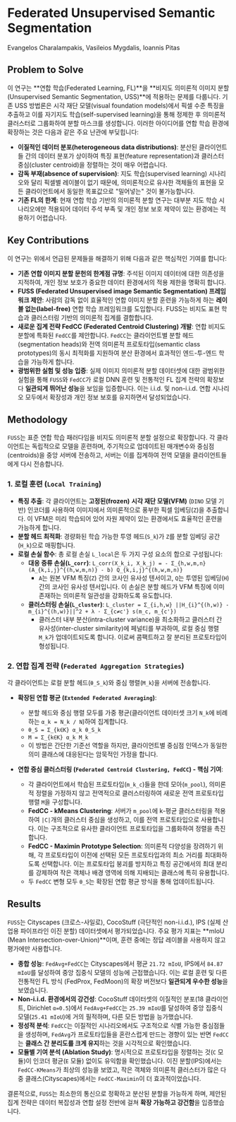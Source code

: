 # Federated Unsupervised Semantic Segmentation
Evangelos Charalampakis, Vasileios Mygdalis, Ioannis Pitas

## Problem to Solve
이 연구는 **연합 학습(Federated Learning, FL)**을 **비지도 의미론적 이미지 분할(Unsupervised Semantic Segmentation, USS)**에 적용하는 문제를 다룹니다. 기존 USS 방법론은 시각 재단 모델(visual foundation models)에서 픽셀 수준 특징을 추출하고 이를 자기지도 학습(self-supervised learning)을 통해 정제한 후 의미론적 클러스터로 그룹화하여 분할 마스크를 생성합니다. 이러한 아이디어를 연합 학습 환경에 확장하는 것은 다음과 같은 주요 난관에 부딪힙니다:

*   **이질적인 데이터 분포(heterogeneous data distributions)**: 분산된 클라이언트들 간의 데이터 분포가 상이하여 특징 표현(feature representation)과 클러스터 중심(cluster centroid)을 정렬하는 것이 매우 어렵습니다.
*   **감독 부재(absence of supervision)**: 지도 학습(supervised learning) 시나리오와 달리 픽셀별 레이블이 없기 때문에, 의미론적으로 유사한 객체들의 표현을 모든 클라이언트에서 동일한 목표값으로 "밀어넣는" 것이 불가능합니다.
*   **기존 FL의 한계**: 현재 연합 학습 기반의 의미론적 분할 연구는 대부분 지도 학습 시나리오에만 적용되어 데이터 주석 부족 및 개인 정보 보호 제약이 있는 환경에는 적용하기 어렵습니다.

## Key Contributions
이 연구는 위에서 언급된 문제들을 해결하기 위해 다음과 같은 핵심적인 기여를 합니다:

*   **기존 연합 이미지 분할 문헌의 한계점 규명**: 주석된 이미지 데이터에 대한 의존성을 지적하여, 개인 정보 보호가 중요한 데이터 환경에서의 적용 제한을 명확히 합니다.
*   **FUSS (Federated Unsupervised image Semantic Segmentation) 프레임워크 제안**: 사람의 감독 없이 효율적인 연합 이미지 분할 훈련을 가능하게 하는 **레이블 없는(label-free)** 연합 학습 프레임워크를 도입합니다. FUSS는 비지도 표현 학습과 클러스터링 기반의 의미론적 집계를 결합합니다.
*   **새로운 집계 전략 FedCC (Federated Centroid Clustering) 개발**: 연합 비지도 분할에 특화된 `FedCC`를 제안합니다. `FedCC`는 클라이언트별 분할 헤드(segmentation heads)와 전역 의미론적 프로토타입(semantic class prototypes)의 동시 최적화를 지원하여 분산 환경에서 효과적인 엔드-투-엔드 학습을 가능하게 합니다.
*   **광범위한 실험 및 성능 입증**: 실제 이미지 의미론적 분할 데이터셋에 대한 광범위한 실험을 통해 `FUSS`와 `FedCC`가 로컬 DNN 훈련 및 전통적인 FL 집계 전략의 확장보다 **일관되게 뛰어난 성능**을 보임을 입증합니다. 이는 i.i.d. 및 non-i.i.d. 연합 시나리오 모두에서 확장성과 개인 정보 보호를 유지하면서 달성되었습니다.

## Methodology
`FUSS`는 표준 연합 학습 패러다임을 비지도 의미론적 분할 설정으로 확장합니다. 각 클라이언트는 독립적으로 모델을 훈련하며, 주기적으로 업데이트된 매개변수와 중심점(centroids)을 중앙 서버에 전송하고, 서버는 이를 집계하여 전역 모델을 클라이언트들에게 다시 전송합니다.

### 1. 로컬 훈련 (`Local Training`)
*   **특징 추출**: 각 클라이언트는 **고정된(frozen)** **시각 재단 모델(VFM)** (`DINO` 모델 기반) 인코더를 사용하여 이미지에서 의미론적으로 풍부한 픽셀 임베딩(`Z`)을 추출합니다. 이 VFM은 미리 학습되어 있어 자원 제약이 있는 환경에서도 효율적인 훈련을 가능하게 합니다.
*   **분할 헤드 최적화**: 경량화된 학습 가능한 투영 헤드(`S_k`)가 `Z`를 분할 임베딩 공간(`H_k`)으로 매핑합니다.
*   **로컬 손실 함수**: 총 로컬 손실 `L_local`은 두 가지 구성 요소의 합으로 구성됩니다:
    *   **대응 증류 손실(`L_corr`)**: `L_corr(X_k_i, X_k_j) = - Σ_{h,w,m,n} (A_{k,i,j}^{(h,w,m,n)} - b) Q_{k,i,j}^{(h,w,m,n)}`
        *   `A`는 원본 VFM 특징(`Z`) 간의 코사인 유사성 텐서이고, `Q`는 투영된 임베딩(`H`) 간의 코사인 유사성 텐서입니다. 이 손실은 분할 헤드가 VFM 특징에 이미 존재하는 의미론적 일관성을 강화하도록 유도합니다.
    *   **클러스터링 손실(`L_cluster`)**: `L_cluster = Σ_{i,h,w} ||H_{i}^{(h,w)} - m_{i}^{(h,w)}||^2 + λ · Σ_{c≠c'} s(m_c, m_{c'})`
        *   클러스터 내부 분산(intra-cluster variance)을 최소화하고 클러스터 간 유사성(inter-cluster similarity)에 페널티를 부과하여, 로컬 중심 행렬 `M_k`가 업데이트되도록 합니다. 이로써 콤팩트하고 잘 분리된 프로토타입이 형성됩니다.

### 2. 연합 집계 전략 (`Federated Aggregation Strategies`)
각 클라이언트는 로컬 분할 헤드(`θ_S_k`)와 중심 행렬(`M_k`)을 서버에 전송합니다.

*   **확장된 연합 평균 (`Extended Federated Averaging`)**:
    *   분할 헤드와 중심 행렬 모두를 가중 평균(클라이언트 데이터셋 크기 `N_k`에 비례하는 `α_k = N_k / N`)하여 집계합니다.
    *   `θ_S = Σ_{k∈K} α_k θ_S_k`
    *   `M = Σ_{k∈K} α_k M_k`
    *   이 방법은 간단한 기준선 역할을 하지만, 클라이언트별 중심점 인덱스가 동일한 의미 클래스에 대응된다는 암묵적인 가정을 합니다.

*   **연합 중심 클러스터링 (`Federated Centroid Clustering, FedCC`) - 핵심 기여**:
    *   각 클라이언트에서 학습된 프로토타입(`m_k_c`)들을 한데 모아(`m_pool`), 의미론적 정렬을 가정하지 않고 전역적으로 클러스터링하여 새로운 전역 프로토타입 행렬 `M`을 구성합니다.
    *   **FedCC - kMeans Clustering**: 서버가 `m_pool`에 k-평균 클러스터링을 적용하여 `|C|`개의 클러스터 중심을 생성하고, 이를 전역 프로토타입으로 사용합니다. 이는 구조적으로 유사한 클라이언트 프로토타입을 그룹화하여 정렬을 촉진합니다.
    *   **FedCC - Maximin Prototype Selection**: 의미론적 다양성을 장려하기 위해, 각 프로토타입이 이전에 선택된 모든 프로토타입과의 최소 거리를 최대화하도록 선택합니다. 이는 프로토타입 붕괴를 방지하고 특징 공간에서의 최대 분리를 강제하여 작은 객체나 배경 영역에 의해 지배되는 클래스에 특히 유용합니다.
    *   두 `FedCC` 변형 모두 `θ_S`는 확장된 연합 평균 방식을 통해 업데이트됩니다.

## Results
`FUSS`는 Cityscapes (크로스-사일로), CocoStuff (극단적인 non-i.i.d.), IPS (실제 산업용 파이프라인 이진 분할) 데이터셋에서 평가되었습니다. 주요 평가 지표는 **mIoU (Mean Intersection-over-Union)**이며, 훈련 중에는 정답 레이블을 사용하지 않고 평가에만 사용합니다.

*   **종합 성능**: `FedAvg+FedCC`는 Cityscapes에서 평균 `21.72 mIoU`, IPS에서 `84.87 mIoU`를 달성하여 중앙 집중식 모델의 성능에 근접했습니다. 이는 로컬 훈련 및 다른 전통적인 FL 방식 (FedProx, FedMoon)의 확장 버전보다 **일관되게 우수한 성능**을 보였습니다.
*   **Non-i.i.d. 환경에서의 강건성**: CocoStuff 데이터셋의 이질적인 분포(18 클라이언트, Dirichlet `α=0.5`)에서 `FedAvg+FedCC`는 `25.39 mIoU`를 달성하여 중앙 집중식 모델(`25.41 mIoU`)에 거의 필적하며, 다른 모든 방법을 능가했습니다.
*   **정성적 분석**: `FedCC`는 이질적인 시나리오에서도 구조적으로 식별 가능한 중심점들을 생성하며, `FedAvg`가 프로토타입들을 혼란스럽게 만드는 경향이 있는 반면 `FedCC`는 **클래스 간 분리도를 크게 유지**하는 것을 시각적으로 확인했습니다.
*   **모듈별 기여 분석 (Ablation Study)**: 명시적으로 프로토타입을 정렬하는 것(`C` 모듈)이 인코더 평균(`E` 모듈) 없이도 유익함을 확인했습니다. 이진 분할(IPS)에서는 `FedCC-KMeans`가 최상의 성능을 보였고, 작은 객체와 의미론적 클러스터가 많은 다중 클래스(Cityscapes)에서는 `FedCC-Maximin`이 더 효과적이었습니다.

결론적으로, `FUSS`는 최소한의 통신으로 정확하고 분산된 분할을 가능하게 하며, 제안된 집계 전략은 데이터 복잡성과 연합 설정 전반에 걸쳐 **확장 가능하고 강건함**을 입증했습니다.